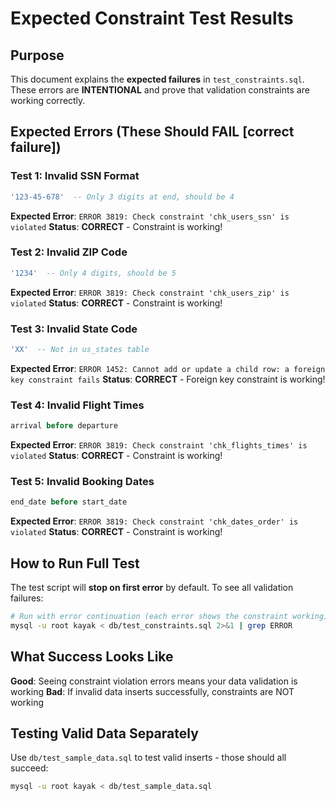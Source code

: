 # Expected Constraint Test Results

## Purpose
This document explains the **expected failures** in `test_constraints.sql`. These errors are **INTENTIONAL** and prove that validation constraints are working correctly.

## Expected Errors (These Should FAIL [correct failure])

### Test 1: Invalid SSN Format
```sql
'123-45-678'  -- Only 3 digits at end, should be 4
```
**Expected Error**: `ERROR 3819: Check constraint 'chk_users_ssn' is violated`
**Status**: **CORRECT** - Constraint is working!

### Test 2: Invalid ZIP Code
```sql
'1234'  -- Only 4 digits, should be 5
```
**Expected Error**: `ERROR 3819: Check constraint 'chk_users_zip' is violated`
**Status**: **CORRECT** - Constraint is working!

### Test 3: Invalid State Code
```sql
'XX'  -- Not in us_states table
```
**Expected Error**: `ERROR 1452: Cannot add or update a child row: a foreign key constraint fails`
**Status**: **CORRECT** - Foreign key constraint is working!

### Test 4: Invalid Flight Times
```sql
arrival before departure
```
**Expected Error**: `ERROR 3819: Check constraint 'chk_flights_times' is violated`
**Status**: **CORRECT** - Constraint is working!

### Test 5: Invalid Booking Dates
```sql
end_date before start_date
```
**Expected Error**: `ERROR 3819: Check constraint 'chk_dates_order' is violated`
**Status**: **CORRECT** - Constraint is working!

## How to Run Full Test

The test script will **stop on first error** by default. To see all validation failures:

```bash
# Run with error continuation (each error shows the constraint working)
mysql -u root kayak < db/test_constraints.sql 2>&1 | grep ERROR
```

## What Success Looks Like

**Good**: Seeing constraint violation errors means your data validation is working
**Bad**: If invalid data inserts successfully, constraints are NOT working

## Testing Valid Data Separately

Use `db/test_sample_data.sql` to test valid inserts - those should all succeed:
```bash
mysql -u root kayak < db/test_sample_data.sql
```

